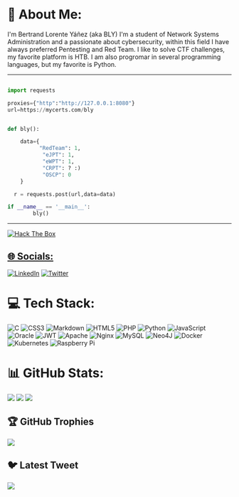 # 💫 About Me:
I'm Bertrand Lorente Yáñez (aka BLY) I'm a student of Network Systems Administration and a passionate about cybersecurity, within this field I have always preferred Pentesting and Red Team. I like to solve CTF challenges, my favorite platform is HTB. I am also progromar in several programming languages, but my favorite is Python.

---

```python

import requests

proxies={"http":"http://127.0.0.1:8080"}
url=https://mycerts.com/bly


def bly():

    data={
          "RedTeam": 1,
           "eJPT": 1,
           "eWPT": 1,
           "CRPT": ? :)
           "OSCP": 0
    }

  r = requests.post(url,data=data)

if __name__ == '__main__':
        bly()


``` 
--- 

<a title="Hack The Box Profile" href="https://www.hackthebox.eu/profile/435972">
<img src="http://www.hackthebox.eu/badge/image/435972" alt="Hack The Box">

## 🌐 Socials:
[![LinkedIn](https://img.shields.io/badge/LinkedIn-%230077B5.svg?logo=linkedin&logoColor=white)](https://linkedin.com/in/bertrandlorenteyañez) [![Twitter](https://img.shields.io/badge/Twitter-%231DA1F2.svg?logo=Twitter&logoColor=white)](https://twitter.com/bertrandlorente) 

# 💻 Tech Stack:
![C](https://img.shields.io/badge/c-%2300599C.svg?style=for-the-badge&logo=c&logoColor=white) ![CSS3](https://img.shields.io/badge/css3-%231572B6.svg?style=for-the-badge&logo=css3&logoColor=white) ![Markdown](https://img.shields.io/badge/markdown-%23000000.svg?style=for-the-badge&logo=markdown&logoColor=white) ![HTML5](https://img.shields.io/badge/html5-%23E34F26.svg?style=for-the-badge&logo=html5&logoColor=white) ![PHP](https://img.shields.io/badge/php-%23777BB4.svg?style=for-the-badge&logo=php&logoColor=white) ![Python](https://img.shields.io/badge/python-3670A0?style=for-the-badge&logo=python&logoColor=ffdd54) ![JavaScript](https://img.shields.io/badge/javascript-%23323330.svg?style=for-the-badge&logo=javascript&logoColor=%23F7DF1E) ![Oracle](https://img.shields.io/badge/Oracle-F80000?style=for-the-badge&logo=oracle&logoColor=white) ![JWT](https://img.shields.io/badge/JWT-black?style=for-the-badge&logo=JSON%20web%20tokens) ![Apache](https://img.shields.io/badge/apache-%23D42029.svg?style=for-the-badge&logo=apache&logoColor=white) ![Nginx](https://img.shields.io/badge/nginx-%23009639.svg?style=for-the-badge&logo=nginx&logoColor=white) ![MySQL](https://img.shields.io/badge/mysql-%2300f.svg?style=for-the-badge&logo=mysql&logoColor=white) 	![Neo4J](https://img.shields.io/badge/Neo4j-008CC1?style=for-the-badge&logo=neo4j&logoColor=white) ![Docker](https://img.shields.io/badge/docker-%230db7ed.svg?style=for-the-badge&logo=docker&logoColor=white) ![Kubernetes](https://img.shields.io/badge/kubernetes-%23326ce5.svg?style=for-the-badge&logo=kubernetes&logoColor=white) ![Raspberry Pi](https://img.shields.io/badge/-RaspberryPi-C51A4A?style=for-the-badge&logo=Raspberry-Pi)
# 📊 GitHub Stats:
![](https://github-readme-stats.vercel.app/api?username=bly-coder&theme=dark&hide_border=false&include_all_commits=false&count_private=false)
![](https://github-readme-streak-stats.herokuapp.com/?user=bly-coder&theme=dark&hide_border=false)
![](https://github-readme-stats.vercel.app/api/top-langs/?username=bly-coder&theme=dark&hide_border=false&include_all_commits=false&count_private=false&layout=compact)

## 🏆 GitHub Trophies
![](https://github-profile-trophy.vercel.app/?username=bly-coder&theme=onedark&no-frame=false&no-bg=false&margin-w=4)

## 🐦 Latest Tweet
[![](https://gtce.itsvg.in/api?username=bertrandlorente)](https://twitter.com/bertrandlorente)
